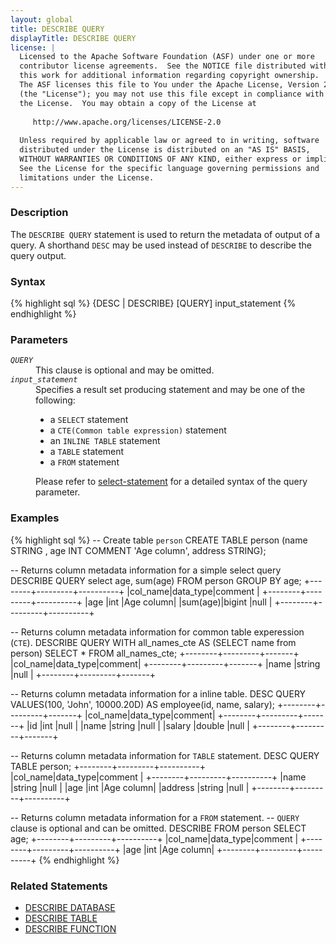 ```yaml
---
layout: global
title: DESCRIBE QUERY
displayTitle: DESCRIBE QUERY
license: |
  Licensed to the Apache Software Foundation (ASF) under one or more
  contributor license agreements.  See the NOTICE file distributed with
  this work for additional information regarding copyright ownership.
  The ASF licenses this file to You under the Apache License, Version 2.0
  (the "License"); you may not use this file except in compliance with
  the License.  You may obtain a copy of the License at
 
     http://www.apache.org/licenses/LICENSE-2.0
 
  Unless required by applicable law or agreed to in writing, software
  distributed under the License is distributed on an "AS IS" BASIS,
  WITHOUT WARRANTIES OR CONDITIONS OF ANY KIND, either express or implied.
  See the License for the specific language governing permissions and
  limitations under the License.
---
```


### Description
The `DESCRIBE QUERY` statement is used to return the metadata of output
of a query. A shorthand `DESC` may be used instead of `DESCRIBE` to
describe the query output.

### Syntax
{% highlight sql %}
{DESC | DESCRIBE} [QUERY] input_statement
{% endhighlight %}

### Parameters
<dl>
  <dt><code><em>QUERY</em></code></dt>
  <dd>This clause is optional and may be omitted.</dd>
  <dt><code><em>input_statement</em></code></dt>
  <dd>
    Specifies a result set producing statement and may be one of the following: 
    <ul>
      <li>a <code>SELECT</code> statement</li>
      <li>a <code>CTE(Common table expression)</code> statement</li>
      <li>an <code>INLINE TABLE</code> statement</li>
      <li>a <code>TABLE</code> statement</li>
      <li>a <code>FROM</code> statement</li>
    </ul>
    Please refer to <a href="sql-ref-syntax-qry-select.html">select-statement</a>
    for a detailed syntax of the query parameter.
  </dd>
</dl>

### Examples
{% highlight sql %}
-- Create table `person`
CREATE TABLE person (name STRING , age INT COMMENT 'Age column', address STRING);

-- Returns column metadata information for a simple select query
DESCRIBE QUERY select age, sum(age) FROM person GROUP BY age;
  +--------+---------+----------+
  |col_name|data_type|comment   |
  +--------+---------+----------+
  |age     |int      |Age column|
  |sum(age)|bigint   |null      |
  +--------+---------+----------+

-- Returns column metadata information for common table experession (`CTE`).
DESCRIBE QUERY WITH all_names_cte
  AS (SELECT name from person) SELECT * FROM all_names_cte;
  +--------+---------+-------+
  |col_name|data_type|comment|
  +--------+---------+-------+
  |name    |string   |null   |
  +--------+---------+-------+

-- Returns column metadata information for a inline table.
DESC QUERY VALUES(100, 'John', 10000.20D) AS employee(id, name, salary);
  +--------+---------+-------+
  |col_name|data_type|comment|
  +--------+---------+-------+
  |id      |int      |null   |
  |name    |string   |null   |
  |salary  |double   |null   |
  +--------+---------+-------+

-- Returns column metadata information for `TABLE` statement.
DESC QUERY TABLE person;
  +--------+---------+----------+
  |col_name|data_type|comment   |
  +--------+---------+----------+
  |name    |string   |null      |
  |age     |int      |Age column|
  |address |string   |null      |
  +--------+---------+----------+

-- Returns column metadata information for a `FROM` statement.
-- `QUERY` clause is optional and can be omitted.
DESCRIBE FROM person SELECT age;
  +--------+---------+----------+
  |col_name|data_type|comment   |
  +--------+---------+----------+
  |age     |int      |Age column|
  +--------+---------+----------+
{% endhighlight %}

### Related Statements
- [DESCRIBE DATABASE](sql-ref-syntax-aux-describe-database.html)
- [DESCRIBE TABLE](sql-ref-syntax-aux-describe-table.html)
- [DESCRIBE FUNCTION](sql-ref-syntax-aux-describe-function.html)

